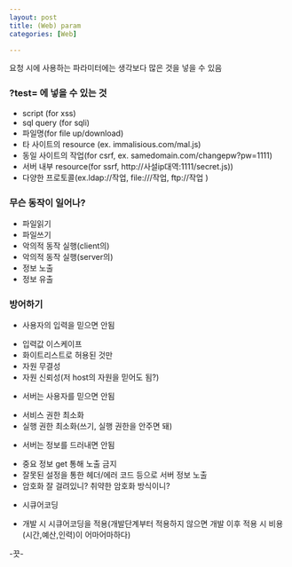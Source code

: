 ```yaml
---
layout: post
title: (Web) param
categories: [Web]

---
```


요청 시에 사용하는 파라미터에는 생각보다 많은 것을 넣을 수 있음 

### ?test= 에 넣을 수 있는 것
* script (for xss)
* sql query (for sqli)
* 파일명(for file up/download)
* 타 사이트의 resource (ex. immalisious.com/mal.js)
* 동일 사이트의 작업(for csrf, ex. samedomain.com/changepw?pw=1111)
* 서버 내부 resource(for ssrf, http://사설ip대역:1111/secret.js))
* 다양한 프로토콜(ex.ldap://작업, file:///작업, ftp://작업 )

### 무슨 동작이 일어나?
* 파일읽기
* 파일쓰기
* 악의적 동작 실행(client의)
* 악의적 동작 실행(server의)
* 정보 노출
* 정보 유출

### 방어하기
* 사용자의 입력을 믿으면 안됨
- 입력값 이스케이프
- 화이트리스트로 허용된 것만
- 자원 무결성
- 자원 신뢰성(저 host의 자원을 믿어도 됨?)

* 서버는 사용자를 믿으면 안됨
- 서비스 권한 최소화
- 실행 권한 최소화(쓰기, 실행 권한을 안주면 돼)

* 서버는 정보를 드러내면 안됨
- 중요 정보 get 통해 노출 금지
- 잘못된 설정을 통한 헤더/에러 코드 등으로 서버 정보 노출
- 암호화 잘 걸려있니? 취약한 암호화 방식이니?

* 시큐어코딩
- 개발 시 시큐어코딩을 적용(개발단계부터 적용하지 않으면 개발 이후 적용 시 비용(시간,예산,인력)이 어마어마하다)

-끗-